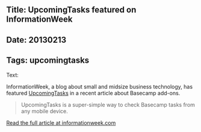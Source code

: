 Title: UpcomingTasks featured on InformationWeek
----
Date: 20130213
----
Tags: upcomingtasks
----
Text:

InformationWeek, a blog about small and midsize business technology, has featured [UpcomingTasks](http://upcomingtasks.com) in a recent article about Basecamp add-ons.

> UpcomingTasks is a super-simple way to check Basecamp tasks from any mobile device.

[Read the full article at informationweek.com](http://www.informationweek.com/smb/network/7-great-add-ons-for-basecamp/240145422)